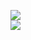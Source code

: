 [![](https://img.shields.io/badge/Made%20With-Github%20Spray-lightgrey.svg?style=for-the-badge&logo=github)](https://github.com/Annihil/github-spray#3372)  
[![](https://i.imgur.com/2DrTn0Z.gif)](https://github.com/Annihil/github-spray)